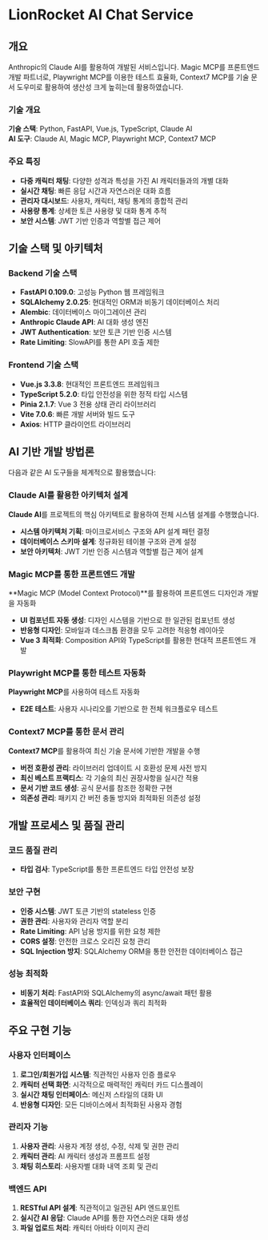 # LionRocket AI Chat Service
## 개요

Anthropic의 Claude AI를 활용하여 개발된 서비스입니다. Magic MCP를 프론트엔드 개발 파트너로, Playwright MCP를 이용한 테스트 효율화, Context7 MCP를 기술 문서 도우미로 활용하여 생산성 크게 높히는데 활용하였습니다.

### 기술 개요 
**기술 스택**: Python, FastAPI, Vue.js, TypeScript, Claude AI  
**AI 도구**: Claude AI, Magic MCP, Playwright MCP, Context7 MCP


### 주요 특징
- **다중 캐릭터 채팅**: 다양한 성격과 특성을 가진 AI 캐릭터들과의 개별 대화
- **실시간 채팅**: 빠른 응답 시간과 자연스러운 대화 흐름
- **관리자 대시보드**: 사용자, 캐릭터, 채팅 통계의 종합적 관리
- **사용량 통계**: 상세한 토큰 사용량 및 대화 통계 추적
- **보안 시스템**: JWT 기반 인증과 역할별 접근 제어

## 기술 스택 및 아키텍처

### Backend 기술 스택
- **FastAPI 0.109.0**: 고성능 Python 웹 프레임워크
- **SQLAlchemy 2.0.25**: 현대적인 ORM과 비동기 데이터베이스 처리
- **Alembic**: 데이터베이스 마이그레이션 관리
- **Anthropic Claude API**: AI 대화 생성 엔진
- **JWT Authentication**: 보안 토큰 기반 인증 시스템
- **Rate Limiting**: SlowAPI를 통한 API 호출 제한

### Frontend 기술 스택
- **Vue.js 3.3.8**: 현대적인 프론트엔드 프레임워크
- **TypeScript 5.2.0**: 타입 안전성을 위한 정적 타입 시스템
- **Pinia 2.1.7**: Vue 3 전용 상태 관리 라이브러리
- **Vite 7.0.6**: 빠른 개발 서버와 빌드 도구
- **Axios**: HTTP 클라이언트 라이브러리


## AI 기반 개발 방법론
다음과 같은 AI 도구들을 체계적으로 활용했습니다:

### Claude AI를 활용한 아키텍처 설계
**Claude AI**를 프로젝트의 핵심 아키텍트로 활용하여 전체 시스템 설계를 수행했습니다.
- **시스템 아키텍처 기획**: 마이크로서비스 구조와 API 설계 패턴 결정
- **데이터베이스 스키마 설계**: 정규화된 테이블 구조와 관계 설정
- **보안 아키텍처**: JWT 기반 인증 시스템과 역할별 접근 제어 설계

### Magic MCP를 통한 프론트엔드 개발
**Magic MCP (Model Context Protocol)**를 활용하여 프론트엔드 디자인과 개발을 자동화
- **UI 컴포넌트 자동 생성**: 디자인 시스템을 기반으로 한 일관된 컴포넌트 생성
- **반응형 디자인**: 모바일과 데스크톱 환경을 모두 고려한 적응형 레이아웃
- **Vue 3 최적화**: Composition API와 TypeScript를 활용한 현대적 프론트엔드 개발

### Playwright MCP를 통한 테스트 자동화
**Playwright MCP**를 사용하여 테스트 자동화
- **E2E 테스트**: 사용자 시나리오를 기반으로 한 전체 워크플로우 테스트

### Context7 MCP를 통한 문서 관리
**Context7 MCP**를 활용하여 최신 기술 문서에 기반한 개발을 수행
- **버전 호환성 관리**: 라이브러리 업데이트 시 호환성 문제 사전 방지
- **최신 베스트 프랙티스**: 각 기술의 최신 권장사항을 실시간 적용
- **문서 기반 코드 생성**: 공식 문서를 참조한 정확한 구현
- **의존성 관리**: 패키지 간 버전 충돌 방지와 최적화된 의존성 설정

## 개발 프로세스 및 품질 관리

### 코드 품질 관리
- **타입 검사**: TypeScript를 통한 프론트엔드 타입 안전성 보장

### 보안 구현
- **인증 시스템**: JWT 토큰 기반의 stateless 인증
- **권한 관리**: 사용자와 관리자 역할 분리
- **Rate Limiting**: API 남용 방지를 위한 요청 제한
- **CORS 설정**: 안전한 크로스 오리진 요청 관리
- **SQL Injection 방지**: SQLAlchemy ORM을 통한 안전한 데이터베이스 접근

### 성능 최적화
- **비동기 처리**: FastAPI와 SQLAlchemy의 async/await 패턴 활용
- **효율적인 데이터베이스 쿼리**: 인덱싱과 쿼리 최적화

## 주요 구현 기능

### 사용자 인터페이스
1. **로그인/회원가입 시스템**: 직관적인 사용자 인증 플로우
2. **캐릭터 선택 화면**: 시각적으로 매력적인 캐릭터 카드 디스플레이
3. **실시간 채팅 인터페이스**: 메신저 스타일의 대화 UI
4. **반응형 디자인**: 모든 디바이스에서 최적화된 사용자 경험

### 관리자 기능
1. **사용자 관리**: 사용자 계정 생성, 수정, 삭제 및 권한 관리
2. **캐릭터 관리**: AI 캐릭터 생성과 프롬프트 설정
3. **채팅 히스토리**: 사용자별 대화 내역 조회 및 관리

### 백엔드 API
1. **RESTful API 설계**: 직관적이고 일관된 API 엔드포인트
2. **실시간 AI 응답**: Claude API를 통한 자연스러운 대화 생성
3. **파일 업로드 처리**: 캐릭터 아바타 이미지 관리

